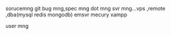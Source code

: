 sorucemng git
bug mng,spec mng
dot mng
svr mng...vps ,remote ,dba(mysql redis mongodb)
emsvr mecury xampp

user mng
